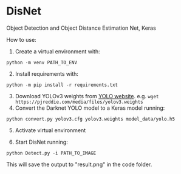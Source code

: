 # DisNet
Object Detection and Object Distance Estimation Net, Keras

How to use:
1) Create a virtual environment with:
```
python -m venv PATH_TO_ENV
```
2) Install requirements with:
```
python -m pip install -r requirements.txt
```
3) Download YOLOv3 weights from [YOLO website](http://pjreddie.com/darknet/yolo/).
e.g. 
```wget https://pjreddie.com/media/files/yolov3.weights```
4) Convert the Darknet YOLO model to a Keras model running:
```
python convert.py yolov3.cfg yolov3.weights model_data/yolo.h5
```
5) Activate virtual environment

6) Start DisNet running:
```
python Detect.py -i PATH_TO_IMAGE
```
This will save the output to "result.png" in the code folder.
